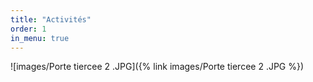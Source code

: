 ```yaml
---
title: "Activités"
order: 1
in_menu: true
---
```

![images/Porte tiercee 2 .JPG]({% link images/Porte tiercee 2 .JPG %}) 
